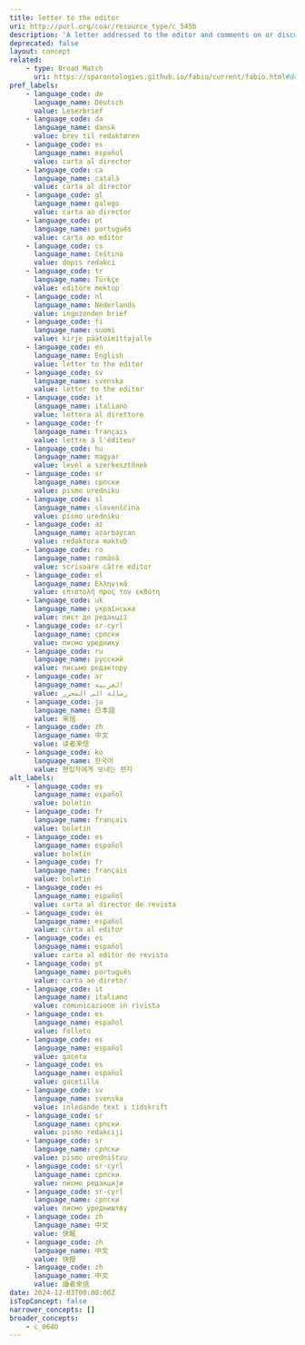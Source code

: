 ```yaml
---
title: letter to the editor
uri: http://purl.org/coar/resource_type/c_545b
description: 'A letter addressed to the editor and comments on or discussed an item previously published by that periodical, or of interest to its readership. [Source: Adapted from hhttps://sparontologies.github.io/fabio/current/fabio.html#d4e3803]'
deprecated: false
layout: concept
related:
    - type: Broad Match
      uri: https://sparontologies.github.io/fabio/current/fabio.html#d4e3803
pref_labels:
    - language_code: de
      language_name: Deutsch
      value: Leserbrief
    - language_code: da
      language_name: dansk
      value: brev til redaktøren
    - language_code: es
      language_name: español
      value: carta al director
    - language_code: ca
      language_name: català
      value: carta al director
    - language_code: gl
      language_name: galego
      value: carta ao director
    - language_code: pt
      language_name: português
      value: carta ao editor
    - language_code: cs
      language_name: čeština
      value: dopis redakci
    - language_code: tr
      language_name: Türkçe
      value: editöre mektup
    - language_code: nl
      language_name: Nederlands
      value: ingezonden brief
    - language_code: fi
      language_name: suomi
      value: kirje päätoimittajalle
    - language_code: en
      language_name: English
      value: letter to the editor
    - language_code: sv
      language_name: svenska
      value: letter to the editor
    - language_code: it
      language_name: italiano
      value: lettera al direttore
    - language_code: fr
      language_name: français
      value: lettre à l'éditeur
    - language_code: hu
      language_name: magyar
      value: levél a szerkesztőnek
    - language_code: sr
      language_name: српски
      value: pismo uredniku
    - language_code: sl
      language_name: slovenščina
      value: pismo uredniku
    - language_code: az
      language_name: azərbaycan
      value: redaktora məktub
    - language_code: ro
      language_name: română
      value: scrisoare către editor
    - language_code: el
      language_name: Ελληνικά
      value: επιστολή προς τον εκδότη
    - language_code: uk
      language_name: українська
      value: лист до редакції
    - language_code: sr-cyrl
      language_name: српски
      value: писмо уреднику
    - language_code: ru
      language_name: русский
      value: письмо редактору
    - language_code: ar
      language_name: العربية
      value: رسالة الى المحرر
    - language_code: ja
      language_name: 日本語
      value: 来信
    - language_code: zh
      language_name: 中文
      value: 读者来信
    - language_code: ko
      language_name: 한국어
      value: 편집자에게 보내는 편지
alt_labels:
    - language_code: es
      language_name: español
      value: boletin
    - language_code: fr
      language_name: français
      value: boletin
    - language_code: es
      language_name: español
      value: boletín
    - language_code: fr
      language_name: français
      value: boletín
    - language_code: es
      language_name: español
      value: carta al director de revista
    - language_code: es
      language_name: español
      value: carta al editor
    - language_code: es
      language_name: español
      value: carta al editor de revista
    - language_code: pt
      language_name: português
      value: carta ao diretor
    - language_code: it
      language_name: italiano
      value: comunicazione in rivista
    - language_code: es
      language_name: español
      value: folleto
    - language_code: es
      language_name: español
      value: gaceta
    - language_code: es
      language_name: español
      value: gacetilla
    - language_code: sv
      language_name: svenska
      value: inledande text i tidskrift
    - language_code: sr
      language_name: српски
      value: pismo redakciji
    - language_code: sr
      language_name: српски
      value: pismo uredništvu
    - language_code: sr-cyrl
      language_name: српски
      value: писмо редакцији
    - language_code: sr-cyrl
      language_name: српски
      value: писмо уредништву
    - language_code: zh
      language_name: 中文
      value: 快報
    - language_code: zh
      language_name: 中文
      value: 快报
    - language_code: zh
      language_name: 中文
      value: 讀者來信
date: 2024-12-03T00:00:00Z
isTopConcept: false
narrower_concepts: []
broader_concepts:
    - c_0640
---
```


